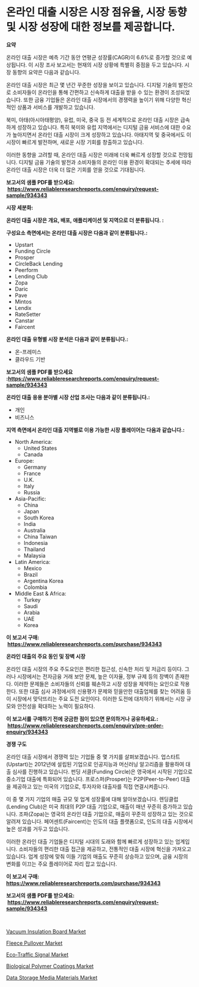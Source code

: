 <p><h1>온라인 대출 시장은 시장 점유율, 시장 동향 및 시장 성장에 대한 정보를 제공합니다.</h1></p><p><strong>요약</strong></p>
<p><p>온라인 대출 시장은 예측 기간 동안 연평균 성장률(CAGR)이 6.6%로 증가할 것으로 예상됩니다. 이 시장 조사 보고서는 현재의 시장 상황에 특별히 중점을 두고 있습니다. 시장 동향의 요약은 다음과 같습니다.</p><p>온라인 대출 시장은 최근 몇 년간 꾸준한 성장을 보이고 있습니다. 디지털 기술의 발전으로 소비자들이 온라인을 통해 간편하고 신속하게 대출을 받을 수 있는 환경이 조성되었습니다. 또한 금융 기업들은 온라인 대출 시장에서의 경쟁력을 높이기 위해 다양한 혁신적인 상품과 서비스를 개발하고 있습니다.</p><p>북미, 아태(아시아태평양), 유럽, 미국, 중국 등 전 세계적으로 온라인 대출 시장은 급속하게 성장하고 있습니다. 특히 북미와 유럽 지역에서는 디지털 금융 서비스에 대한 수요가 높아지면서 온라인 대출 시장이 크게 성장하고 있습니다. 아태지역 및 중국에서도 이 시장이 빠르게 발전하며, 새로운 시장 기회를 창출하고 있습니다.</p><p>이러한 동향을 고려할 때, 온라인 대출 시장은 미래에 더욱 빠르게 성장할 것으로 전망됩니다. 디지털 금융 기술의 발전과 소비자들의 온라인 이용 환경이 확대되는 추세에 따라 온라인 대출 시장은 더욱 더 많은 기회를 얻을 것으로 기대됩니다.</p></p>
<p><strong>보고서의 샘플 PDF를 받으세요: &nbsp;<a href="https://www.reliableresearchreports.com/enquiry/request-sample/934343">https://www.reliableresearchreports.com/enquiry/request-sample/934343</a></strong></p>
<p><strong>시장 세분화:</strong></p>
<p><strong> 온라인 대출 시장은 개요, 배포, 애플리케이션 및 지역으로 더 분류됩니다. :</strong></p>
<p><strong>구성요소 측면에서는 온라인 대출 시장은 다음과 같이 분류됩니다.:</strong></p>
<p><ul><li>Upstart</li><li>Funding Circle</li><li>Prosper</li><li>CircleBack Lending</li><li>Peerform</li><li>Lending Club</li><li>Zopa</li><li>Daric</li><li>Pave</li><li>Mintos</li><li>Lendix</li><li>RateSetter</li><li>Canstar</li><li>Faircent</li></ul></p>
<p><strong> 온라인 대출 유형별 시장 분석은 다음과 같이 분류됩니다.:</strong></p>
<p><ul><li>온-프레미스</li><li>클라우드 기반</li></ul></p>
<p><strong>보고서의 샘플 PDF를 받으세요 :<a href="https://www.reliableresearchreports.com/enquiry/request-sample/934343">https://www.reliableresearchreports.com/enquiry/request-sample/934343</a></strong></p>
<p><strong> 온라인 대출 응용 분야별 시장 산업 조사는 다음과 같이 분류됩니다.:</strong></p>
<p><ul><li>개인</li><li>비즈니스</li></ul></p>
<p><strong>지역 측면에서 온라인 대출 지역별로 이용 가능한 시장 플레이어는 다음과 같습니다.:</strong></p>
<p><ul>
    <li>
        North America:
        <ul>
            <li>United States</li>
            <li>Canada</li>
        </ul>
    </li>
    <li>
        Europe:
        <ul>
            <li>Germany</li>
            <li>France</li>
            <li>U.K.</li>
            <li>Italy</li>
            <li>Russia</li>
        </ul>
    </li>
    <li>
        Asia-Pacific:
        <ul>
            <li>China</li>
            <li>Japan</li>
            <li>South Korea</li>
            <li>India</li>
            <li>Australia</li>
            <li>China Taiwan</li>
            <li>Indonesia</li>
            <li>Thailand</li>
            <li>Malaysia</li>
        </ul>
    </li>
    <li>
        Latin America:
        <ul>
            <li>Mexico</li>
            <li>Brazil</li>
            <li>Argentina Korea</li>
            <li>Colombia</li>
        </ul>
    </li>
    <li>
        Middle East & Africa:
        <ul>
            <li>Turkey</li>
            <li>Saudi</li>
            <li>Arabia</li>
            <li>UAE</li>
            <li>Korea</li>
        </ul>
    </li>
    </ul></p>
<p><strong>이 보고서 구매: &nbsp;<a href="https://www.reliableresearchreports.com/purchase/934343">https://www.reliableresearchreports.com/purchase/934343</a></strong></p>
<p><strong>온라인 대출의 주요 동인 및 장벽 시장</strong></p>
<p><p>온라인 대출 시장의 주요 주도요인은 편리한 접근성, 신속한 처리 및 저금리 등이다. 그러나 시장에서는 전자금융 거래 보안 문제, 높은 이자율, 정부 규제 등의 장벽이 존재한다. 이러한 문제들은 소비자들의 신뢰를 훼손하고 시장 성장을 제약하는 요인으로 작용한다. 또한 대출 심사 과정에서의 신용평가 문제와 믿을만한 대출업체를 찾는 어려움 등이 시장에서 맞닥뜨리는 주요 도전 요인이다. 이러한 도전에 대처하기 위해서는 시장 규모와 안전성을 확대하는 노력이 필요하다.</p></p>
<p><strong>이 보고서를 구매하기 전에 궁금한 점이 있으면 문의하거나 공유하세요.: &nbsp;<a href="https://www.reliableresearchreports.com/enquiry/pre-order-enquiry/934343">https://www.reliableresearchreports.com/enquiry/pre-order-enquiry/934343</a></strong></p>
<p><strong>경쟁 구도</strong></p>
<p><p>온라인 대출 시장에서 경쟁력 있는 기업들 중 몇 가지를 살펴보겠습니다. 업스타트(Upstart)는 2012년에 설립된 기업으로 인공지능과 머신러닝 알고리즘을 활용하여 대출 심사를 진행하고 있습니다. 펀딩 서클(Funding Circle)은 영국에서 시작된 기업으로 중소기업 대출에 특화되어 있습니다. 프로스퍼(Prosper)는 P2P(Peer-to-Peer) 대출을 제공하고 있는 미국의 기업으로, 투자자와 대출자를 직접 연결시켜줍니다.</p><p>이 중 몇 가지 기업의 매출 규모 및 업계 성장률에 대해 알아보겠습니다. 렌딩클럽(Lending Club)은 미국 최대의 P2P 대출 기업으로, 매출이 매년 꾸준히 증가하고 있습니다. 조파(Zopa)는 영국의 온라인 대출 기업으로, 매출이 꾸준히 성장하고 있는 것으로 알려져 있습니다. 페어센트(Faircent)는 인도의 대출 플랫폼으로, 인도의 대출 시장에서 높은 성과를 거두고 있습니다.</p><p>이러한 온라인 대출 기업들은 디지털 시대의 도래와 함께 빠르게 성장하고 있는 업계입니다. 소비자들의 편리한 대출 접근을 제공하고, 전통적인 대출 시장에 혁신을 가져오고 있습니다. 업계 성장에 맞춰 이들 기업의 매출도 꾸준히 상승하고 있으며, 금융 시장의 변화를 이끄는 주요 플레이어로 자리 잡고 있습니다.</p></p>
<p><strong>이 보고서 구매: &nbsp; <a href="https://www.reliableresearchreports.com/purchase/934343">https://www.reliableresearchreports.com/purchase/934343</a></strong></p>
<p><strong>보고서의 샘플 PDF를 받으세요: &nbsp;<a href="https://www.reliableresearchreports.com/enquiry/request-sample/934343">https://www.reliableresearchreports.com/enquiry/request-sample/934343</a></strong><strong></strong></p>
<p>&nbsp;</p>
<p><p><a href="https://view.publitas.com/reportprime-1/vacuum-insulation-board-market-research-report-the-key-to-successful-business-strategy-forecasted-for-period-from-2024-2031/">Vacuum Insulation Board Market</a></p><p><a href="https://view.publitas.com/reportprime-1/insights-into-fleece-pullover-market-size-analysing-market-share-trends-and-growth-from-2024-to-2031/">Fleece Pullover Market</a></p><p><a href="https://eight-handstand-8fb.notion.site/Decoding-the-Eco-Traffic-Signal-Market-A-Deep-Dive-into-the-Latest-Market-Trends-Market-Segmentati-d0623e31aa5a4fb59b4037d2b9906861">Eco-Traffic Signal Market</a></p><p><a href="https://github.com/angelajermaine/Market-Research-Report-List-2/blob/main/biological-polymer-coatings-market.md">Biological Polymer Coatings Market</a></p><p><a href="https://skillful-vermicelli-b89.notion.site/Data-Storage-Media-Materials-Market-Size-and-Growth-Market-Segmentation-Regional-and-Country-Break-8bc160ce17e44f76b2a667c33208c7d4">Data Storage Media Materials Market</a></p></p>